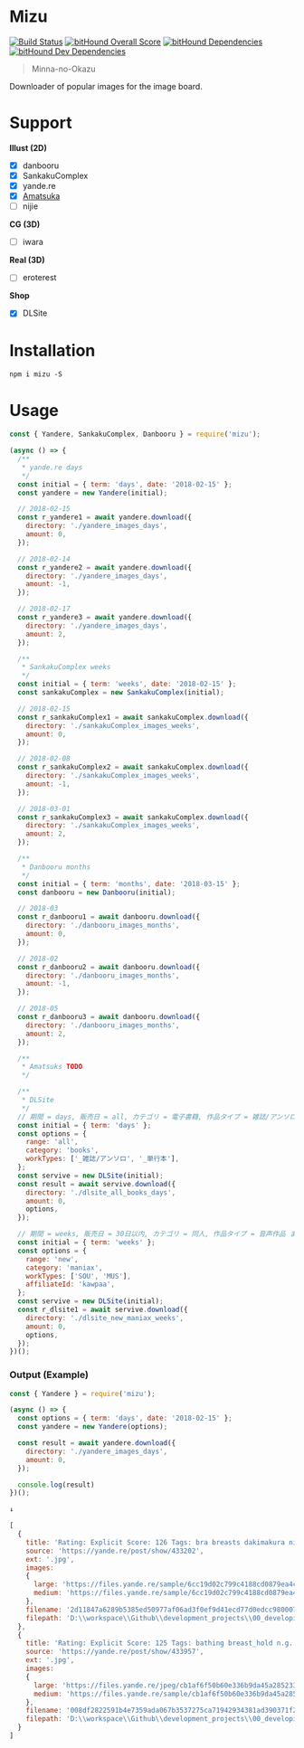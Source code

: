 # Mizu

[![Build Status](https://travis-ci.org/eiurur/Mizu.svg?branch=master)](https://travis-ci.org/eiurur/Mizu)
[![bitHound Overall Score](https://www.bithound.io/github/eiurur/Mizu/badges/score.svg)](https://www.bithound.io/github/eiurur/Mizu)
[![bitHound Dependencies](https://www.bithound.io/github/eiurur/Mizu/badges/dependencies.svg)](https://www.bithound.io/github/eiurur/Mizu/master/dependencies/npm)
[![bitHound Dev Dependencies](https://www.bithound.io/github/eiurur/Mizu/badges/devDependencies.svg)](https://www.bithound.io/github/eiurur/Mizu/master/dependencies/npm)

> Minna-no-Okazu

Downloader of popular images for the image board.

# Support

**Illust (2D)**

* [x] danbooru
* [x] SankakuComplex
* [x] yande.re
* [x] <a href="https://amatsuka.herokuapp.com" target="_blank">Amatsuka</a>
* [ ] nijie

**CG (3D)**

* [ ] iwara

**Real (3D)**

* [ ] eroterest

**Shop**

* [x] DLSite

# Installation

    npm i mizu -S

# Usage

```js
const { Yandere, SankakuComplex, Danbooru } = require('mizu');

(async () => {
  /**
   * yande.re days
   */
  const initial = { term: 'days', date: '2018-02-15' };
  const yandere = new Yandere(initial);

  // 2018-02-15
  const r_yandere1 = await yandere.download({
    directory: './yandere_images_days',
    amount: 0,
  });

  // 2018-02-14
  const r_yandere2 = await yandere.download({
    directory: './yandere_images_days',
    amount: -1,
  });

  // 2018-02-17
  const r_yandere3 = await yandere.download({
    directory: './yandere_images_days',
    amount: 2,
  });

  /**
   * SankakuComplex weeks
   */
  const initial = { term: 'weeks', date: '2018-02-15' };
  const sankakuComplex = new SankakuComplex(initial);

  // 2018-02-15
  const r_sankakuComplex1 = await sankakuComplex.download({
    directory: './sankakuComplex_images_weeks',
    amount: 0,
  });

  // 2018-02-08
  const r_sankakuComplex2 = await sankakuComplex.download({
    directory: './sankakuComplex_images_weeks',
    amount: -1,
  });

  // 2018-03-01
  const r_sankakuComplex3 = await sankakuComplex.download({
    directory: './sankakuComplex_images_weeks',
    amount: 2,
  });

  /**
   * Danbooru months
   */
  const initial = { term: 'months', date: '2018-03-15' };
  const danbooru = new Danbooru(initial);

  // 2018-03
  const r_danbooru1 = await danbooru.download({
    directory: './danbooru_images_months',
    amount: 0,
  });

  // 2018-02
  const r_danbooru2 = await danbooru.download({
    directory: './danbooru_images_months',
    amount: -1,
  });

  // 2018-05
  const r_danbooru3 = await danbooru.download({
    directory: './danbooru_images_months',
    amount: 2,
  });

  /**
   * Amatsuks TODO
   */

  /**
   * DLSite
   */
  // 期間 = days, 販売日 = all, カテゴリ = 電子書籍, 作品タイプ = 雑誌/アンソロ または 単行本
  const initial = { term: 'days' };
  const options = {
    range: 'all',
    category: 'books',
    workTypes: ['_雑誌/アンソロ', '_単行本'],
  };
  const servive = new DLSite(initial);
  const result = await servive.download({
    directory: './dlsite_all_books_days',
    amount: 0,
    options,
  });

  // 期間 = weeks, 販売日 = 30日以内, カテゴリ = 同人, 作品タイプ = 音声作品 または 音楽作品, アフィリエイトIDを付与
  const initial = { term: 'weeks' };
  const options = {
    range: 'new',
    category: 'maniax',
    workTypes: ['SOU', 'MUS'],
    affiliateId: 'kawpaa',
  };
  const servive = new DLSite(initial);
  const r_dlsite1 = await servive.download({
    directory: './dlsite_new_maniax_weeks',
    amount: 0,
    options,
  });
})();
```

### Output (Example)

```js
const { Yandere } = require('mizu');

(async () => {
  const options = { term: 'days', date: '2018-02-15' };
  const yandere = new Yandere(options);

  const result = await yandere.download({
    directory: './yandere_images_days',
    amount: 0,
  });

  console.log(result)
})();

↓

[
  {
    title: 'Rating: Explicit Score: 126 Tags: bra breasts dakimakura nipples pantsu panty_pull pussy shouna_mitsuishi stylus User: DDD',
    source: 'https://yande.re/post/show/433202',
    ext: '.jpg',
    images:
    {
      large: 'https://files.yande.re/sample/6cc19d02c799c4188cd0879ea4c1204d/yande.re%20433202%20sample%20bra%20breasts%20dakimakura%20nipples%20pantsu%20panty_pull%20pussy%20shouna_mitsuishi%20stylus.jpg',
      medium: 'https://files.yande.re/sample/6cc19d02c799c4188cd0879ea4c1204d/yande.re%20433202%20sample%20bra%20breasts%20dakimakura%20nipples%20pantsu%20panty_pull%20pussy%20shouna_mitsuishi%20stylus.jpg'
    },
    filename: '2d11847a6289b5385ed50977af06ad3f0ef9d41ecd77d0edcc98000718513c81.jpg',
    filepath: 'D:\\workspace\\Github\\development_projects\\00_developing\\Mizu\\yandere_images_months\\2d11847a6289b5385ed50977af06ad3f0ef9d41ecd77d0edcc98000718513c81.jpg'
  },
  {
    title: 'Rating: Explicit Score: 125 Tags: bathing breast_hold n.g. naked nipples pussy uncensored wet User: mash',
    source: 'https://yande.re/post/show/433957',
    ext: '.jpg',
    images:
    {
      large: 'https://files.yande.re/jpeg/cb1af6f50b60e336b9da45a285233ba8/yande.re%20433957%20bathing%20breast_hold%20n.g.%20naked%20nipples%20pussy%20uncensored%20wet.jpg',
      medium: 'https://files.yande.re/sample/cb1af6f50b60e336b9da45a285233ba8/yande.re%20433957%20bathing%20breast_hold%20n.g.%20naked%20nipples%20pussy%20uncensored%20wet.jpg'
    },
    filename: '008df2822591b4e7359ada067b3537275ca71942934381ad390371f26d1ab4b3.jpg',
    filepath: 'D:\\workspace\\Github\\development_projects\\00_developing\\Mizu\\yandere_images_months\\008df2822591b4e7359ada067b3537275ca71942934381ad390371f26d1ab4b3.jpg'
  }
]
```

